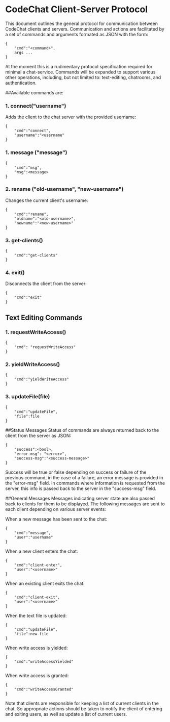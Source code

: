 CodeChat Client-Server Protocol
===============================
This document outlines the general protocol for communication between
CodeChat clients and servers. Communication and actions are facilitated
by a set of commands and arguments formated as JSON with the form:

	{
		"cmd":"<command>",
		args ...
	}

At the moment this is a rudimentary protocol specification required for
minimal a chat-service. Commands will be expanded to support various
other operations, including, but not limited to: text-editing, chatrooms,
and authentication.

##Available commands are:
### 1. connect("username")
Adds the client to the chat server with the provided username:

	{
		"cmd":"connect",
		"username":"<username"
	}

### 1. message ("message")

	{
		"cmd":"msg",
		"msg":<message>
	}

### 2. rename ("old-username", "new-username")
Changes the current client's username:

	{
		"cmd":"rename",
		"oldname":"<old-username>",
		"newname":"<new-username>"
	}

### 3. get-clients()

	{
		"cmd":"get-clients"
	}

### 4. exit()
Disconnects the client from the server:

	{
		"cmd":"exit"
	}

## Text Editing Commands

### 1. requestWriteAccess()

    {
        "cmd": "requestWriteAccess"
    }
    
### 2. yieldWriteAccess()

    {
        "cmd":"yieldWriteAccess"
    }

### 3. updateFile(file)

    {
        "cmd":"updateFile",
        "file":file
    }

##Status Messages
Status of commands are always returned back to the client from the
server as JSON:

	{
		"success":<bool>,
		"error-msg": "<error>",
		"success-msg":"<success-message>"
	}

Success will be true or false depending on success or failure of the previous command, in the case of a failure, an error message is provided
in the "error-msg" field. In commands where information is requested from
the server, this info is passed back to the server in the "success-msg"
field.

##General Messages
Messages indicating server state are also passed back to clients for them
to be displayed. The following messages are sent to each client depending
on various server events:

When a new message has been sent to the chat:

	{
		"cmd":"message",
		"user":"username"
	}

When a new client enters the chat:

	{
		"cmd":"client-enter",
		"user":"<username>"
	}

When an existing client exits the chat:

	{
		"cmd":"client-exit",
		"user":"<username>"
	}

When the text file is updated:
    
    {
        "cmd":"updateFile",
        "file":new-file
    }
    
When write access is yielded:

    {
        "cmd":"writeAccessYielded"
    }
 
When write access is granted:

    {
        "cmd":"writeAccessGranted"
    }

Note that clients are responsible for keeping a list of current clients
in the chat. So appropriate actions should be taken to notify the client
of entering and exiting users, as well as update a list of current users.
